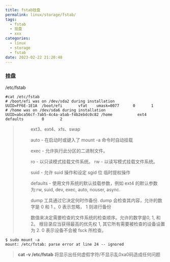 ```yaml
---
title: fstab挂盘
permalink: linux/storage/fstab/
tags:
  - fstab
  - 挂盘
  - xxx
categories:
  - linux
  - storage
  - fstab
date: 2023-02-22 21:20:48
---
```




### 挂盘

/etc/fstab

```
#cat /etc/fstab
# /boot/efi was on /dev/sda2 during installation
UUID=FF6E-1E1A  /boot/efi       vfat    umask=0077      0       1
# /home was on /dev/sda6 during installation
UUID=abca56cf-7ab5-4c4a-a5ab-f4b2ebdc0c82 /home           ext4    defaults        0       2
```

> **<file system>**
>
> **<dir>**
>
> **<type>**  ext3、ext4、xfs、swap
>
> **<options>**  
>
>    auto - 在启动时或键入了 mount -a 命令时自动挂载
>
>    exec - 允许执行此分区的二进制文件。
>
>    ro - 以只读模式挂载文件系统。
>    rw - 以读写模式挂载文件系统。
>
>    suid - 允许 suid 操作和设定 sgid 位 临时提权操作
>
>    defaults - 使用文件系统的默认挂载参数，例如 ext4 的默认参数为:rw, suid, dev, exec, auto, nouser, async.
>
> **<dump>**  dump 工具通过它决定何时作备份. dump 会检查其内容，允许的数字是 0 和 1 。0 表示忽略， 1 则进行备份
>
> **<pass>**  数值来决定需要检查的文件系统的检查顺序。允许的数字是0, 1, 和2。 根目录应当获得最高的优先权 1, 其它所有需要被检查的设备设置为 2. 0 表示设备不会被 fsck 所检查。

<!--more-->

```
$ sudo mount -a
mount: /etc/fstab: parse error at line 24 -- ignored
```

> **cat -v /etc/fstab**   将显示出任何虚假字符/不显示乱0xa0码造成任何问题









